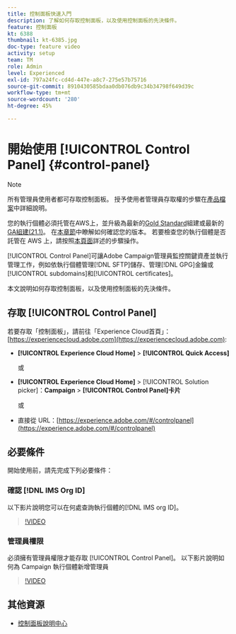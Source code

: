 ```yaml
---
title: 控制面板快速入門
description: 了解如何存取控制面板，以及使用控制面板的先決條件。
feature: 控制面板
kt: 6388
thumbnail: kt-6385.jpg
doc-type: feature video
activity: setup
team: TM
role: Admin
level: Experienced
exl-id: 797a24fc-cd4d-447e-a8c7-275e57b75716
source-git-commit: 8910430585bdaa0db076db9c34b34798f649d39c
workflow-type: tm+mt
source-wordcount: '280'
ht-degree: 45%

---
```


# 開始使用 [!UICONTROL Control Panel] {#control-panel}

>[!NOTE]
>
> 所有管理員使用者都可存取控制面板。 授予使用者管理員存取權的步驟在[產品檔案](https://experienceleague.adobe.com/docs/control-panel/using/discover-control-panel/managing-permissions.html?lang=zh-Hant#discover-control-panel)中詳細說明。
>
> 您的執行個體必須托管在AWS上，並升級為最新的[Gold Standard](https://experienceleague.adobe.com/docs/campaign-classic/using/release-notes/gs-release/gs-overview.html?lang=zh-Hant)組建或最新的[GA組建(21.1)](https://experienceleague.adobe.com/docs/campaign-classic/using/release-notes/latest-release.html?lang=en#release-notes)。 在[本章節](https://experienceleague.adobe.com/docs/campaign-classic/using/getting-started/starting-with-adobe-campaign/launching-adobe-campaign.html?lang=en#getting-your-campaign-version)中瞭解如何確認您的版本。 若要檢查您的執行個體是否託管在 AWS 上，請按照[本頁面](https://experienceleague.adobe.com/docs/control-panel/using/faq.html)詳述的步驟操作。

[!UICONTROL Control Panel]可讓Adobe Campaign管理員監控關鍵資產並執行管理工作，例如依執行個體管理[!DNL SFTP]儲存、管理[!DNL GPG]金鑰或[!UICONTROL subdomains]和[!UICONTROL certificates]。

本文說明如何存取控制面板，以及使用控制面板的先決條件。

## 存取 [!UICONTROL Control Panel]

若要存取「控制面板」，請前往「Experience Cloud首頁」：[https://experiencecloud.adobe.com](https://experiencecloud.adobe.com):

* **[!UICONTROL Experience Cloud Home]** > **[!UICONTROL Quick Access]**

   或
* **[!UICONTROL Experience Cloud Home]**  > [!UICONTROL Solution picker]：**Campaign** > **[!UICONTROL Control Panel]卡片**

   或

* 直接從 URL：[https://experience.adobe.com/#/controlpanel](https://experience.adobe.com/#/controlpanel)

## 必要條件

開始使用前，請先完成下列必要條件：

### 確認 [!DNL IMS Org ID]

以下影片說明您可以在何處查詢執行個體的[!DNL IMS org ID]。

>[!VIDEO](https://video.tv.adobe.com/v/27183?quality=12)

### 管理員權限

必須擁有管理員權限才能存取 [!UICONTROL Control Panel]。
以下影片說明如何為 Campaign 執行個體新增管理員

>[!VIDEO](https://video.tv.adobe.com/v/27147?quality=12)

## 其他資源

* [控制面板說明中心](https://experienceleague.adobe.com/docs/control-panel/using/control-panel-home.html?lang=zh-Hant)
